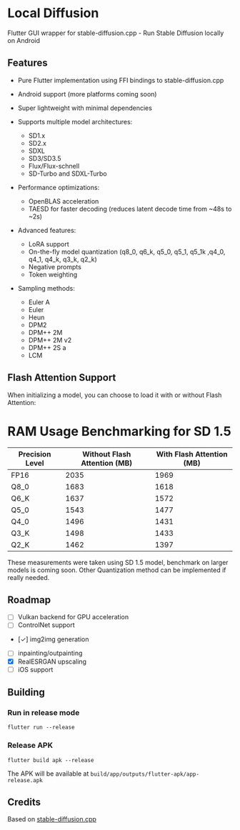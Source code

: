 # Local Diffusion

Flutter GUI wrapper for stable-diffusion.cpp - Run Stable Diffusion locally on Android

## Features

- Pure Flutter implementation using FFI bindings to stable-diffusion.cpp
- Android support (more platforms coming soon)
- Super lightweight with minimal dependencies
- Supports multiple model architectures:
    - SD1.x
    - SD2.x
    - SDXL
    - SD3/SD3.5
    - Flux/Flux-schnell
    - SD-Turbo and SDXL-Turbo

- Performance optimizations:
    - OpenBLAS acceleration
    - TAESD for faster decoding (reduces latent decode time from ~48s to ~2s)

- Advanced features:
    - LoRA support
    - On-the-fly model quantization (q8_0, q6_k, q5_0, q5_1, q5_1k ,q4_0, q4_1, q4_k, q3_k, q2_k)
    - Negative prompts
    - Token weighting

- Sampling methods:
    - Euler A
    - Euler
    - Heun
    - DPM2
    - DPM++ 2M
    - DPM++ 2M v2
    - DPM++ 2S a
    - LCM

## Flash Attention Support

When initializing a model, you can choose to load it with or without Flash Attention:

# RAM Usage Benchmarking for SD 1.5

| Precision Level | Without Flash Attention (MB) | With Flash Attention (MB) |
|------------------|-----------------------------|----------------------------|
| FP16            | 2035                        | 1969                       |
| Q8_0            | 1683                        | 1618                       |
| Q6_K            | 1637                        | 1572                       |
| Q5_0            | 1543                        | 1477                       |
| Q4_0            | 1496                        | 1431                       |
| Q3_K            | 1498                        | 1433                       |
| Q2_K            | 1462                        | 1397                       |


These measurements were taken using SD 1.5 model, benchmark on larger models is coming soon.
Other Quantization method can be implemented if really needed.
## Roadmap

- [ ] Vulkan backend for GPU acceleration
- [ ] ControlNet support
- [✓] img2img generation
- [ ] inpainting/outpainting
- [x] RealESRGAN upscaling
- [ ] iOS support

## Building

### Run in release mode
`flutter run --release`

### Release APK

`flutter build apk --release`

The APK will be available at `build/app/outputs/flutter-apk/app-release.apk`

## Credits

Based on [stable-diffusion.cpp](https://github.com/leejet/stable-diffusion.cpp)
